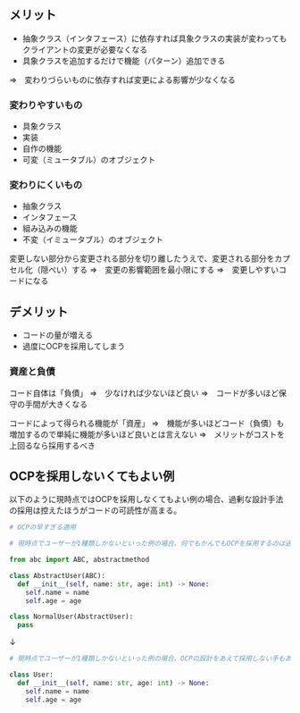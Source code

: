 ## メリット

- 抽象クラス（インタフェース）に依存すれば具象クラスの実装が変わってもクライアントの変更が必要なくなる
- 具象クラスを追加するだけで機能（パターン）追加できる

⇒　変わりづらいものに依存すれば変更による影響が少なくなる

### 変わりやすいもの

- 具象クラス 
- 実装 
- 自作の機能 
- 可変（ミュータブル）のオブジェクト

### 変わりにくいもの

- 抽象クラス 
- インタフェース
- 組み込みの機能 
- 不変（イミュータブル）のオブジェクト 

変更しない部分から変更される部分を切り離したうえで、変更される部分をカプセル化（隠ぺい）する
⇒　変更の影響範囲を最小限にする
⇒　変更しやすいコードになる

## デメリット

- コードの量が増える
- 過度にOCPを採用してしまう

### 資産と負債

コード自体は「負債」
⇒　少なければ少ないほど良い
⇒　コードが多いほど保守の手間が大きくなる


コードによって得られる機能が「資産」
⇒　機能が多いほどコード（負債）も増加するので単純に機能が多いほど良いとは言えない
⇒　メリットがコストを上回るなら採用するべき

## OCPを採用しないくてもよい例

以下のように現時点ではOCPを採用しなくてもよい例の場合、過剰な設計手法の採用は控えたほうがコードの可読性が高まる。

```python
# OCPの早すぎる適用

# 現時点でユーザーが1種類しかないといった例の場合、何でもかんでもOCPを採用するのは過剰といえる

from abc import ABC, abstractmethod

class AbstractUser(ABC):
  def __init__(self, name: str, age: int) -> None:
    self.name = name
    self.age = age

class NormalUser(AbstractUser):
  pass
```

↓

```python
# 現時点でユーザーが1種類しかないといった例の場合、OCPの設計をあえて採用しない手もある

class User:
  def __init__(self, name: str, age: int) -> None:
    self.name = name
    self.age = age
```